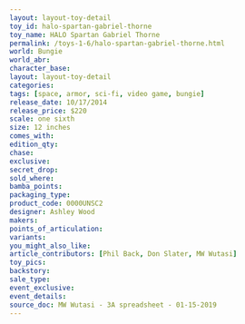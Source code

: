 ```yaml
---
layout: layout-toy-detail 
toy_id: halo-spartan-gabriel-thorne
toy_name: HALO Spartan Gabriel Thorne
permalink: /toys-1-6/halo-spartan-gabriel-thorne.html
world: Bungie
world_abr: 
character_base: 
layout: layout-toy-detail
categories: 
tags: [space, armor, sci-fi, video game, bungie]
release_date: 10/17/2014
release_price: $220 
scale: one sixth
size: 12 inches
comes_with: 
edition_qty: 
chase: 
exclusive: 
secret_drop: 
sold_where: 
bamba_points: 
packaging_type: 
product_code: 0000UNSC2
designer: Ashley Wood
makers: 
points_of_articulation: 
variants: 
you_might_also_like: 
article_contributors: [Phil Back, Don Slater, MW Wutasi]
toy_pics: 
backstory: 
sale_type: 
event_exclusive: 
event_details: 
source_doc: MW Wutasi - 3A spreadsheet - 01-15-2019
---
```


